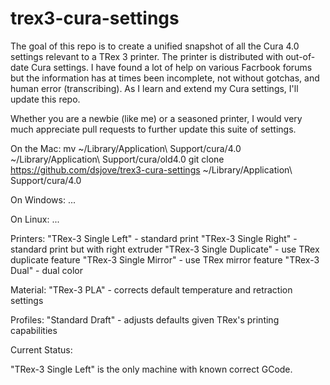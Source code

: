# trex3-cura-settings
The goal of this repo is to create a unified snapshot of all the Cura 4.0 settings relevant to a TRex 3 printer. The printer is distributed with out-of-date Cura settings. I have found a lot of help on various Facrbook forums but the information has at times been incomplete, not without gotchas, and human error (transcribing). As I learn and extend my Cura settings, I'll update this repo.

Whether you are a newbie (like me) or a seasoned printer, I would very much appreciate pull requests to further update this suite of settings.

On the Mac:
mv ~/Library/Application\ Support/cura/4.0 ~/Library/Application\ Support/cura/old4.0
git clone https://github.com/dsjove/trex3-cura-settings ~/Library/Application\ Support/cura/4.0

On Windows:
...

On Linux:
...

Printers:
"TRex-3 Single Left" - standard print
"TRex-3 Single Right" - standard print but with right extruder
"TRex-3 Single Duplicate" - use TRex duplicate feature
"TRex-3 Single Mirror" - use TRex mirror feature
"TRex-3 Dual" - dual color

Material:
"TRex-3 PLA" - corrects default temperature and retraction settings

Profiles:
"Standard Draft" - adjusts defaults given TRex's printing capabilities

Current Status:

"TRex-3 Single Left" is the only machine with known correct GCode.


